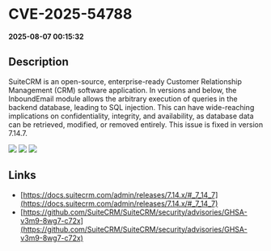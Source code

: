 # CVE-2025-54788

**2025-08-07 00:15:32**

## Description
SuiteCRM is an open-source, enterprise-ready Customer Relationship Management (CRM) software application. In versions and below, the InboundEmail module allows the arbitrary execution of queries in the backend database, leading to SQL injection. This can have wide-reaching implications on confidentiality, integrity, and availability, as database data can be retrieved, modified, or removed entirely. This issue is fixed in version 7.14.7.

![](https://img.shields.io/static/v1?label=Score&message=8.8&color=red)
![](https://img.shields.io/static/v1?label=Severity&message=HIGH&color=red)
![](https://img.shields.io/static/v1?label=CWE&message=SQL&color=green)

## Links
- [https://docs.suitecrm.com/admin/releases/7.14.x/#_7_14_7](https://docs.suitecrm.com/admin/releases/7.14.x/#_7_14_7)
- [https://github.com/SuiteCRM/SuiteCRM/security/advisories/GHSA-v3m9-8wg7-c72x](https://github.com/SuiteCRM/SuiteCRM/security/advisories/GHSA-v3m9-8wg7-c72x)
